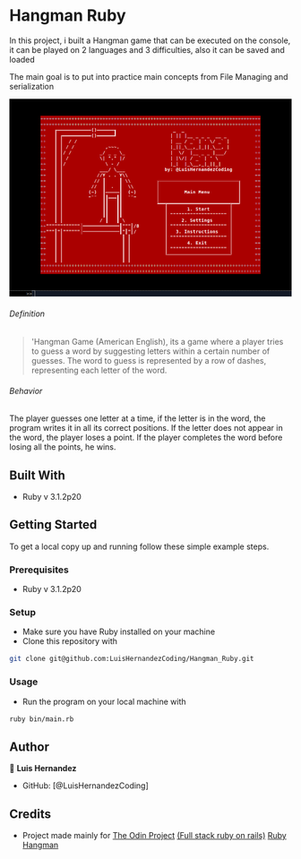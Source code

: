 # Hangman Ruby

In this project, i built a Hangman game that can be executed on the console, it can be played on 2 languages and 3 difficulties, also it can be saved and loaded

The main goal is to put into practice main concepts from File Managing and serialization

![Hangman Preview](assets/HangManPreview.png)

###### Definition

> 'Hangman Game (American English), its a game where a player tries to guess a word by suggesting letters within a certain number of guesses. The word to guess is represented by a row of dashes, representing each letter of the word.

###### Behavior

The player guesses one letter at a time, if the letter is in the word, the program writes it in all its correct positions. If the letter does not appear in the word, the player loses a point. If the player completes the word before losing all the points, he wins.

## Built With

- Ruby v 3.1.2p20

## Getting Started

To get a local copy up and running follow these simple example steps.

### Prerequisites

- Ruby v 3.1.2p20

### Setup

- Make sure you have Ruby installed on your machine
- Clone this repository with
```bash
git clone git@github.com:LuisHernandezCoding/Hangman_Ruby.git
```

### Usage

- Run the program on your local machine with 

```bash
ruby bin/main.rb
```

## Author

👤 **Luis Hernandez**

- GitHub: [@LuisHernandezCoding]

## Credits

- Project made mainly for 
[The Odin Project](https://www.theodinproject.com)
[(Full stack ruby on rails)](https://www.theodinproject.com/paths/full-stack-ruby-on-rails/courses/ruby)
[Ruby Hangman](https://www.theodinproject.com/lessons/ruby-hangman)